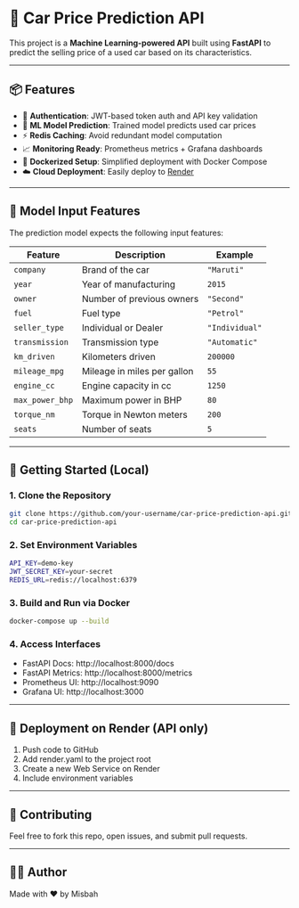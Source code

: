 # 🚗 Car Price Prediction API

This project is a **Machine Learning-powered API** built using **FastAPI** to predict the selling price of a used car based on its characteristics.

---

## 📦 Features

- 🔐 **Authentication**: JWT-based token auth and API key validation
- 🧠 **ML Model Prediction**: Trained model predicts used car prices
- ⚡ **Redis Caching**: Avoid redundant model computation
- 📈 **Monitoring Ready**: Prometheus metrics + Grafana dashboards
- 🐳 **Dockerized Setup**: Simplified deployment with Docker Compose
- ☁️ **Cloud Deployment**: Easily deploy to [Render](https://render.com)

---

## 🧠 Model Input Features

The prediction model expects the following input features:

| Feature           | Description                          | Example         |
|------------------|--------------------------------------|-----------------|
| `company`         | Brand of the car                     | `"Maruti"`      |
| `year`            | Year of manufacturing                | `2015`          |
| `owner`           | Number of previous owners            | `"Second"`      |
| `fuel`            | Fuel type                            | `"Petrol"`      |
| `seller_type`     | Individual or Dealer                 | `"Individual"`  |
| `transmission`    | Transmission type                    | `"Automatic"`   |
| `km_driven`       | Kilometers driven                    | `200000`        |
| `mileage_mpg`     | Mileage in miles per gallon          | `55`            |
| `engine_cc`       | Engine capacity in cc                | `1250`          |
| `max_power_bhp`   | Maximum power in BHP                 | `80`            |
| `torque_nm`       | Torque in Newton meters              | `200`           |
| `seats`           | Number of seats                      | `5`             |

---

## 🚀 Getting Started (Local)

### 1. Clone the Repository

```bash
git clone https://github.com/your-username/car-price-prediction-api.git
cd car-price-prediction-api
```

### 2. Set Environment Variables

```bash
API_KEY=demo-key
JWT_SECRET_KEY=your-secret
REDIS_URL=redis://localhost:6379
```

### 3. Build and Run via Docker

```bash
docker-compose up --build
```

### 4. Access Interfaces

- FastAPI Docs: http://localhost:8000/docs
- FastAPI Metrics: http://localhost:8000/metrics
- Prometheus UI: http://localhost:9090
- Grafana UI: http://localhost:3000

---

## 🚀 Deployment on Render (API only)

1. Push code to GitHub
2. Add render.yaml to the project root
3. Create a new Web Service on Render
4. Include environment variables

---

## 🤝 Contributing

Feel free to fork this repo, open issues, and submit pull requests.

---

## 👨‍💻 Author

Made with ❤️ by Misbah
